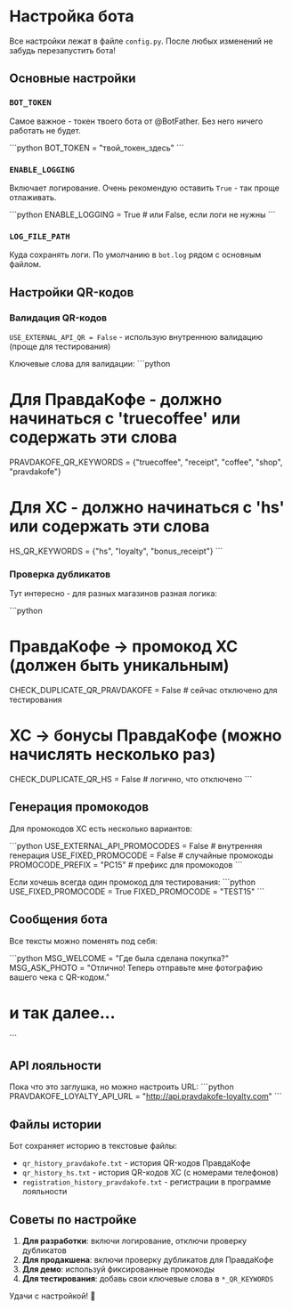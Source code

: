 # Настройка бота

Все настройки лежат в файле `config.py`. После любых изменений не забудь перезапустить бота!

## Основные настройки

### `BOT_TOKEN`
Самое важное - токен твоего бота от @BotFather. Без него ничего работать не будет.

\`\`\`python
BOT_TOKEN = "твой_токен_здесь"
\`\`\`

### `ENABLE_LOGGING`
Включает логирование. Очень рекомендую оставить `True` - так проще отлаживать.

\`\`\`python
ENABLE_LOGGING = True  # или False, если логи не нужны
\`\`\`

### `LOG_FILE_PATH`
Куда сохранять логи. По умолчанию в `bot.log` рядом с основным файлом.

## Настройки QR-кодов

### Валидация QR-кодов

`USE_EXTERNAL_API_QR = False` - использую внутреннюю валидацию (проще для тестирования)

Ключевые слова для валидации:
\`\`\`python
# Для ПравдаКофе - должно начинаться с 'truecoffee' или содержать эти слова
PRAVDAKOFE_QR_KEYWORDS = {"truecoffee", "receipt", "coffee", "shop", "pravdakofe"}

# Для ХС - должно начинаться с 'hs' или содержать эти слова  
HS_QR_KEYWORDS = {"hs", "loyalty", "bonus_receipt"}
\`\`\`

### Проверка дубликатов

Тут интересно - для разных магазинов разная логика:

\`\`\`python
# ПравдаКофе -> промокод ХС (должен быть уникальным)
CHECK_DUPLICATE_QR_PRAVDAKOFE = False  # сейчас отключено для тестирования

# ХС -> бонусы ПравдаКофе (можно начислять несколько раз)
CHECK_DUPLICATE_QR_HS = False  # логично, что отключено
\`\`\`

## Генерация промокодов

Для промокодов ХС есть несколько вариантов:

\`\`\`python
USE_EXTERNAL_API_PROMOCODES = False  # внутренняя генерация
USE_FIXED_PROMOCODE = False  # случайные промокоды
PROMOCODE_PREFIX = "PC15"  # префикс для промокодов
\`\`\`

Если хочешь всегда один промокод для тестирования:
\`\`\`python
USE_FIXED_PROMOCODE = True
FIXED_PROMOCODE = "TEST15"
\`\`\`

## Сообщения бота

Все тексты можно поменять под себя:

\`\`\`python
MSG_WELCOME = "Где была сделана покупка?"
MSG_ASK_PHOTO = "Отлично! Теперь отправьте мне фотографию вашего чека с QR-кодом."
# и так далее...
\`\`\`

## API лояльности

Пока что это заглушка, но можно настроить URL:
\`\`\`python
PRAVDAKOFE_LOYALTY_API_URL = "http://api.pravdakofe-loyalty.com"
\`\`\`

## Файлы истории

Бот сохраняет историю в текстовые файлы:
- `qr_history_pravdakofe.txt` - история QR-кодов ПравдаКофе
- `qr_history_hs.txt` - история QR-кодов ХС (с номерами телефонов)
- `registration_history_pravdakofe.txt` - регистрации в программе лояльности

## Советы по настройке

1. **Для разработки**: включи логирование, отключи проверку дубликатов
2. **Для продакшена**: включи проверку дубликатов для ПравдаКофе
3. **Для демо**: используй фиксированные промокоды
4. **Для тестирования**: добавь свои ключевые слова в `*_QR_KEYWORDS`

Удачи с настройкой! 🚀
